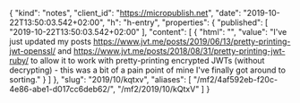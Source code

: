 {
  "kind": "notes",
  "client_id": "https://micropublish.net",
  "date": "2019-10-22T13:50:03.542+02:00",
  "h": "h-entry",
  "properties": {
    "published": [
      "2019-10-22T13:50:03.542+02:00"
    ],
    "content": [
      {
        "html": "",
        "value": "I've just updated my posts https://www.jvt.me/posts/2019/06/13/pretty-printing-jwt-openssl/ and https://www.jvt.me/posts/2018/08/31/pretty-printing-jwt-ruby/ to allow it to work with pretty-printing encrypted JWTs (without decrypting) - this was a bit of a pain point of mine I've finally got around to sorting."
      }
    ]
  },
  "slug": "2019/10/kqtxv",
  "aliases": [
    "/mf2/4af592eb-f20c-4e86-abe1-d017cc6deb62/",
    "/mf2/2019/10/kQtxV"
  ]
}
